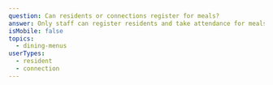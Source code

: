 ```yaml
---
question: Can residents or connections register for meals?
answer: Only staff can register residents and take attendance for meals.
isMobile: false
topics:
  - dining-menus
userTypes:
  - resident
  - connection
---
```

